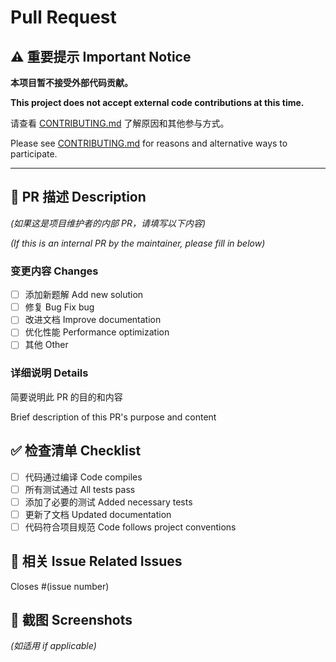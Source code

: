 # Pull Request

## ⚠️ 重要提示 Important Notice

**本项目暂不接受外部代码贡献。**

**This project does not accept external code contributions at this time.**

请查看 [CONTRIBUTING.md](../CONTRIBUTING.md) 了解原因和其他参与方式。

Please see [CONTRIBUTING.md](../CONTRIBUTING.md) for reasons and alternative ways to participate.

---

## 📝 PR 描述 Description

_(如果这是项目维护者的内部 PR，请填写以下内容)_

_(If this is an internal PR by the maintainer, please fill in below)_

### 变更内容 Changes

- [ ] 添加新题解 Add new solution
- [ ] 修复 Bug Fix bug
- [ ] 改进文档 Improve documentation
- [ ] 优化性能 Performance optimization
- [ ] 其他 Other

### 详细说明 Details

简要说明此 PR 的目的和内容

Brief description of this PR's purpose and content

## ✅ 检查清单 Checklist

- [ ] 代码通过编译 Code compiles
- [ ] 所有测试通过 All tests pass
- [ ] 添加了必要的测试 Added necessary tests
- [ ] 更新了文档 Updated documentation
- [ ] 代码符合项目规范 Code follows project conventions

## 🔗 相关 Issue Related Issues

Closes #(issue number)

## 📸 截图 Screenshots

_(如适用 if applicable)_
